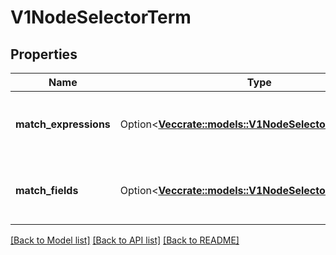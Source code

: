 # V1NodeSelectorTerm

## Properties

Name | Type | Description | Notes
------------ | ------------- | ------------- | -------------
**match_expressions** | Option<[**Vec<crate::models::V1NodeSelectorRequirement>**](v1.NodeSelectorRequirement.md)> | A list of node selector requirements by node's labels. | [optional]
**match_fields** | Option<[**Vec<crate::models::V1NodeSelectorRequirement>**](v1.NodeSelectorRequirement.md)> | A list of node selector requirements by node's fields. | [optional]

[[Back to Model list]](../README.md#documentation-for-models) [[Back to API list]](../README.md#documentation-for-api-endpoints) [[Back to README]](../README.md)


